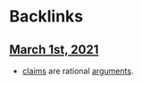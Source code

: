 
# Backlinks
## [March 1st, 2021](<March 1st, 2021.md>)
- [claims](<claims.md>) are rational [arguments](<arguments.md>).

